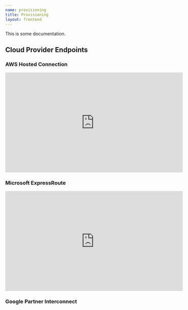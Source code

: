 ```yaml
---
name: provisioning
title: Provisioning
layout: frontend
---
```

This is some documentation.

## Cloud Provider Endpoints

### AWS Hosted Connection

<iframe width="560" height="315" src="https://www.youtube.com/embed/J-L-JtDdKfE" frameborder="0" allow="accelerometer; autoplay; encrypted-media; gyroscope; picture-in-picture" allowfullscreen></iframe>

### Microsoft ExpressRoute

<iframe width="560" height="315" src="https://www.youtube.com/embed/LAcFWk_OiKY" frameborder="0" allow="accelerometer; autoplay; encrypted-media; gyroscope; picture-in-picture" allowfullscreen></iframe>

### Google Partner Interconnect
